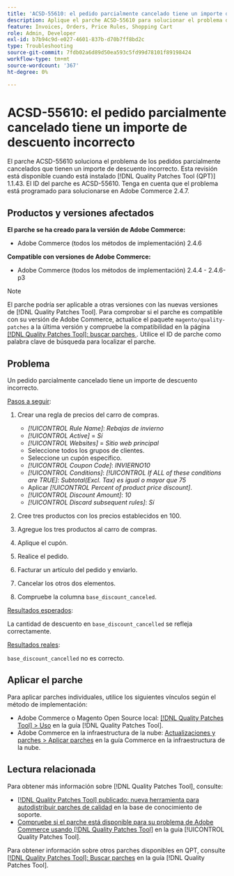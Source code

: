 ```yaml
---
title: 'ACSD-55610: el pedido parcialmente cancelado tiene un importe de descuento incorrecto'
description: Aplique el parche ACSD-55610 para solucionar el problema de Adobe Commerce en el que un pedido parcialmente cancelado tiene un importe de descuento incorrecto.
feature: Invoices, Orders, Price Rules, Shopping Cart
role: Admin, Developer
exl-id: b7b94c9d-e027-4601-837b-d70b7ff8bd2c
type: Troubleshooting
source-git-commit: 7fdb02a6d89d50ea593c5fd99d78101f89198424
workflow-type: tm+mt
source-wordcount: '367'
ht-degree: 0%

---
```


# ACSD-55610: el pedido parcialmente cancelado tiene un importe de descuento incorrecto

El parche ACSD-55610 soluciona el problema de los pedidos parcialmente cancelados que tienen un importe de descuento incorrecto. Esta revisión está disponible cuando está instalado [!DNL Quality Patches Tool (QPT)] 1.1.43. El ID del parche es ACSD-55610. Tenga en cuenta que el problema está programado para solucionarse en Adobe Commerce 2.4.7.

## Productos y versiones afectados

**El parche se ha creado para la versión de Adobe Commerce:**

* Adobe Commerce (todos los métodos de implementación) 2.4.6

**Compatible con versiones de Adobe Commerce:**

* Adobe Commerce (todos los métodos de implementación) 2.4.4 - 2.4.6-p3

>[!NOTE]
>
>El parche podría ser aplicable a otras versiones con las nuevas versiones de [!DNL Quality Patches Tool]. Para comprobar si el parche es compatible con su versión de Adobe Commerce, actualice el paquete `magento/quality-patches` a la última versión y compruebe la compatibilidad en la página [[!DNL Quality Patches Tool]: buscar parches ](https://experienceleague.adobe.com/tools/commerce-quality-patches/index.html). Utilice el ID de parche como palabra clave de búsqueda para localizar el parche.

## Problema

Un pedido parcialmente cancelado tiene un importe de descuento incorrecto.

<u>Pasos a seguir</u>:

1. Crear una regla de precios del carro de compras.

   * *[!UICONTROL Rule Name]*: *Rebajas de invierno*
   * *[!UICONTROL Active]* = *Sí*
   * *[!UICONTROL Websites]* = *Sitio web principal*
   * Seleccione todos los grupos de clientes.
   * Seleccione un cupón específico.
   * *[!UICONTROL Coupon Code]*: *INVIERNO10*
   * *[!UICONTROL Conditions]*: *[!UICONTROL If ALL of these conditions are TRUE]*: *Subtotal(Excl. Tax) es igual o mayor que 75*
   * Aplicar *[!UICONTROL Percent of product price discount]*.
   * *[!UICONTROL Discount Amount]*: *10*
   * *[!UICONTROL Discard subsequent rules]*: *Sí*

1. Cree tres productos con los precios establecidos en 100.
1. Agregue los tres productos al carro de compras.
1. Aplique el cupón.
1. Realice el pedido.
1. Facturar un artículo del pedido y enviarlo.
1. Cancelar los otros dos elementos.
1. Compruebe la columna `base_discount_canceled`.

<u>Resultados esperados</u>:

La cantidad de descuento en `base_discount_cancelled` se refleja correctamente.

<u>Resultados reales</u>:

`base_discount_cancelled` no es correcto.

## Aplicar el parche

Para aplicar parches individuales, utilice los siguientes vínculos según el método de implementación:

* Adobe Commerce o Magento Open Source local: [[!DNL Quality Patches Tool] > Uso](/help/tools/quality-patches-tool/usage.md) en la guía [!DNL Quality Patches Tool].
* Adobe Commerce en la infraestructura de la nube: [Actualizaciones y parches > Aplicar parches](https://experienceleague.adobe.com/docs/commerce-cloud-service/user-guide/develop/upgrade/apply-patches.html) en la guía Commerce en la infraestructura de la nube.

## Lectura relacionada

Para obtener más información sobre [!DNL Quality Patches Tool], consulte:

* [[!DNL Quality Patches Tool] publicado: nueva herramienta para autodistribuir parches de calidad](https://experienceleague.adobe.com/en/docs/commerce-operations/tools/quality-patches-tool/quality-patches-tool-to-self-serve-quality-patches) en la base de conocimiento de soporte.
* [Compruebe si el parche está disponible para su problema de Adobe Commerce usando [!DNL Quality Patches Tool]](/help/tools/quality-patches-tool/patches-available-in-qpt/check-patch-for-magento-issue-with-magento-quality-patches.md) en la guía [!UICONTROL Quality Patches Tool].


Para obtener información sobre otros parches disponibles en QPT, consulte [[!DNL Quality Patches Tool]: Buscar parches](https://experienceleague.adobe.com/tools/commerce-quality-patches/index.html) en la guía [!DNL Quality Patches Tool].
